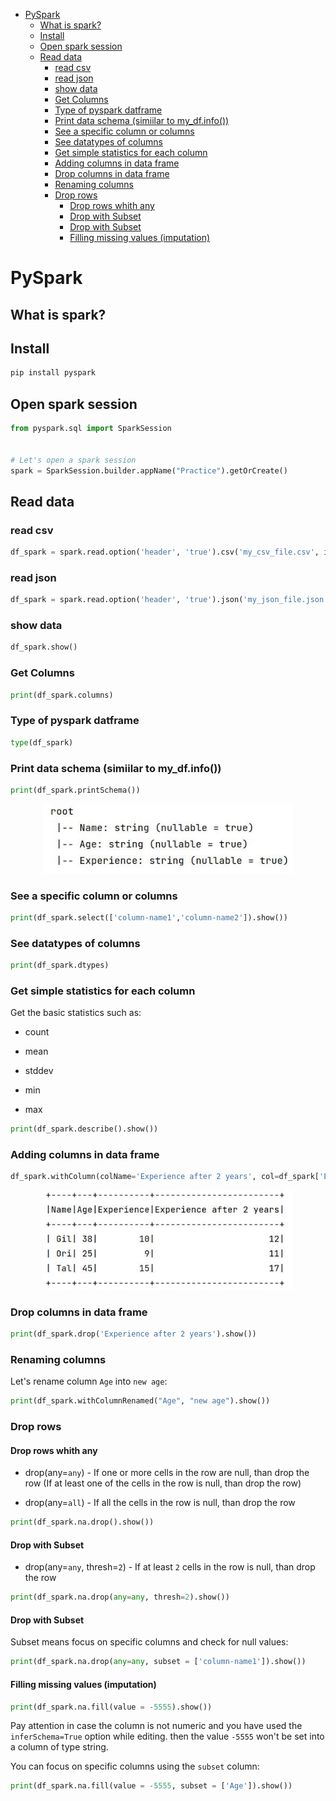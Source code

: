 <!--ts-->
   * [PySpark](#pyspark)
      * [What is spark?](#what-is-spark)
      * [Install](#install)
      * [Open spark session](#open-spark-session)
      * [Read data](#read-data)
         * [read csv](#read-csv)
         * [read json](#read-json)
         * [show data](#show-data)
         * [Get Columns](#get-columns)
         * [Type of pyspark datframe](#type-of-pyspark-datframe)
         * [Print data schema (simiilar to my_df.info())](#print-data-schema-simiilar-to-my_dfinfo)
         * [See a specific column or columns](#see-a-specific-column-or-columns)
         * [See datatypes of columns](#see-datatypes-of-columns)
         * [Get simple statistics for each column](#get-simple-statistics-for-each-column)
         * [Adding columns in data frame](#adding-columns-in-data-frame)
         * [Drop columns in data frame](#drop-columns-in-data-frame)
         * [Renaming columns](#renaming-columns)
         * [Drop rows](#drop-rows)
            * [Drop rows whith any](#drop-rows-whith-any)
            * [Drop with Subset](#drop-with-subset)
            * [Drop with Subset](#drop-with-subset-1)
            * [Filling missing values (imputation)](#filling-missing-values-imputation)

<!-- Added by: gil_diy, at: Sun 06 Mar 2022 12:54:08 IST -->

<!--te-->

# PySpark

## What is spark?

## Install 

```bash
pip install pyspark
```

## Open spark session

```python
from pyspark.sql import SparkSession


# Let's open a spark session
spark = SparkSession.builder.appName("Practice").getOrCreate()
```

## Read data
### read csv

```python
df_spark = spark.read.option('header', 'true').csv('my_csv_file.csv', inferSchema=True)
```

### read json

```python
df_spark = spark.read.option('header', 'true').json('my_json_file.json')
```

### show data

```python
df_spark.show()
```


### Get Columns

```python
print(df_spark.columns)
```

### Type of pyspark datframe

```python
type(df_spark)
```
### Print data schema (simiilar to my_df.info())

```python
print(df_spark.printSchema())
```

<p align="center">
  <img width="400" src="images/spark/schema.jpg" title="Look into the image">
</p>

### See a specific column or columns

```python
print(df_spark.select(['column-name1','column-name2']).show())
``` 

### See datatypes of columns

```python
print(df_spark.dtypes)
```

### Get simple statistics for each column

Get the basic statistics such as:

* count

* mean

* stddev

* min

* max


```python
print(df_spark.describe().show())
```

### Adding columns in data frame

```python
df_spark.withColumn(colName='Experience after 2 years', col=df_spark['Experience'] + 2).show()
```


<p align="center">
  <img width="400" src="images/spark/add_column.jpg" title="Look into the image">
</p>

### Drop columns in data frame


```python
print(df_spark.drop('Experience after 2 years').show())
```

### Renaming columns

Let's rename column `Age` into `new age`:

```python
print(df_spark.withColumnRenamed("Age", "new age").show())
```

### Drop rows

#### Drop rows whith any

* drop(any=`any`) - If one or more  cells in the row are null, than drop the row (If at least one of the cells in the row is null, than drop the row)

* drop(any=`all`) - If all the cells in the row is null, than drop the row

```python
print(df_spark.na.drop().show())
```

#### Drop with Subset

* drop(any=`any`, thresh=`2`) - If at least `2` cells in the row is null, than drop the row

```python
print(df_spark.na.drop(any=any, thresh=2).show())
```

#### Drop with Subset


Subset means focus on specific columns and check for null values:

```python
print(df_spark.na.drop(any=any, subset = ['column-name1']).show())
```

#### Filling missing values (imputation)

```python
print(df_spark.na.fill(value = -5555).show())
```


Pay attention in case the column is not numeric and you have used the `inferSchema=True` option while
editing. then the value `-5555` won't be set into a column of type string.

You can focus on specific columns using the `subset` column:

```python
print(df_spark.na.fill(value = -5555, subset = ['Age']).show())
```
